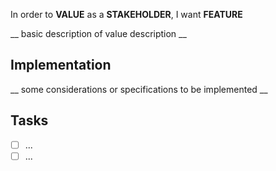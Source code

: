 In order to __VALUE__ as a __STAKEHOLDER__, I want __FEATURE__

__ basic description of value description __

Implementation
---

__ some considerations or specifications to be implemented __

Tasks
---

- [ ] ...
- [ ] ...
